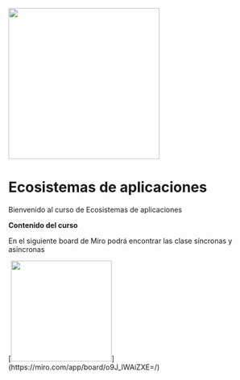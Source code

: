 <img src="https://www.icesi.edu.co/calipostalessonoras/images/logo_icesi-01.png" width="300"><br>

# Ecosistemas de aplicaciones

<p>Bienvenido al curso de Ecosistemas de aplicaciones</p>

<b>Contenido del curso</b><br>
<p>En el siguiente board de Miro podrá encontrar las clase síncronas y asíncronas</p>
[<img src="https://appmirror.net/wp-content/uploads/2020/12/miro-icon-1200x1200.png" width="200">](https://miro.com/app/board/o9J_lWAiZXE=/)
<br>


